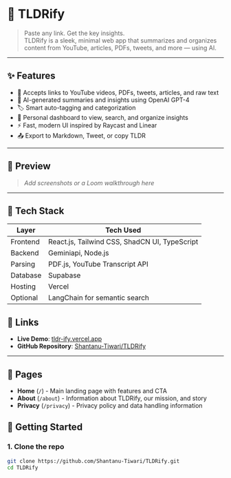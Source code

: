 # 🧠 TLDRify

> Paste any link. Get the key insights.  
TLDRify is a sleek, minimal web app that summarizes and organizes content from YouTube, articles, PDFs, tweets, and more — using AI.

---

## ✨ Features

- 🔗 Accepts links to YouTube videos, PDFs, tweets, articles, and raw text
- 🧠 AI-generated summaries and insights using OpenAI GPT-4
- 🏷️ Smart auto-tagging and categorization
- 🧰 Personal dashboard to view, search, and organize insights
- ⚡ Fast, modern UI inspired by Raycast and Linear
- 📤 Export to Markdown, Tweet, or copy TLDR

---

## 📸 Preview

> _Add screenshots or a Loom walkthrough here_

---

## 🧱 Tech Stack

| Layer       | Tech Used                                     |
|------------|-----------------------------------------------|
| Frontend   | React.js, Tailwind CSS, ShadCN UI, TypeScript |
| Backend    | Geminiapi, Node.js                            |
| Parsing    | PDF.js, YouTube Transcript API                |
| Database   | Supabase                                      |
| Hosting    | Vercel                                        |
| Optional   | LangChain for semantic search                 |

## 🔗 Links

- **Live Demo**: [tldr-ify.vercel.app](https://tldr-ify.vercel.app)
- **GitHub Repository**: [Shantanu-Tiwari/TLDRify](https://github.com/Shantanu-Tiwari/TLDRify)

---

## 📱 Pages

- **Home** (`/`) - Main landing page with features and CTA
- **About** (`/about`) - Information about TLDRify, our mission, and story
- **Privacy** (`/privacy`) - Privacy policy and data handling information

## 🚀 Getting Started

### 1. Clone the repo

```bash
git clone https://github.com/Shantanu-Tiwari/TLDRify.git
cd TLDRify
